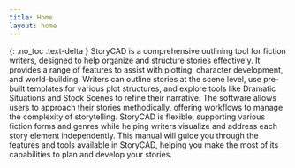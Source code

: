 ```yaml
---
title: Home
layout: home
---
```

{: .no_toc .text-delta }
StoryCAD is a comprehensive outlining tool for fiction writers, designed to help organize and structure stories effectively. It provides a range of features to assist with plotting, character development, and world-building. Writers can outline stories at the scene level, use pre-built templates for various plot structures, and explore tools like Dramatic Situations and Stock Scenes to refine their narrative.
The software allows users to approach their stories methodically, offering workflows to manage the complexity of storytelling. StoryCAD is flexible, supporting various fiction forms and genres while helping writers visualize and address each story element independently.
This manual will guide you through the features and tools available in StoryCAD, helping you make the most of its capabilities to plan and develop your stories.

